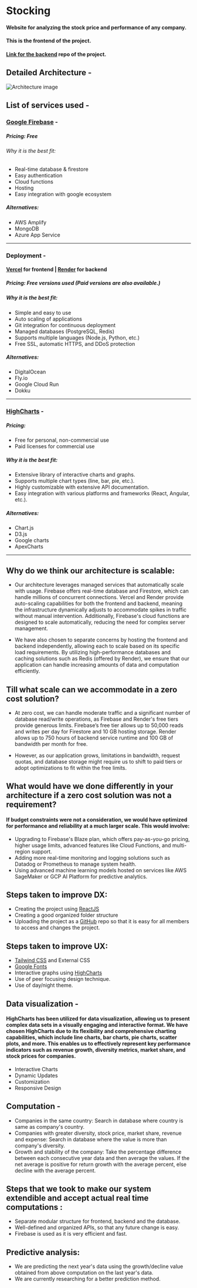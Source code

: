 # Stocking 

#### Website for analyzing the stock price and performance of any company.
#### This is the frontend of the project.
#### [Link for the backend](https://github.com/Siddhant-Baranwal/stocking-backend) repo of the project.

## Detailed Architecture - 
![Architecture image](https://i.ibb.co/7gX9xpB/Untitled-Diagram-drawio.png)
<!-- Image of detailed architecture -->

## List of services used -
### [Google Firebase](https://firebase.google.com/) - 
##### Pricing: Free
###### Why it is the best fit:
- Real-time database & firestore
- Easy authentication
- Cloud functions
- Hosting 
- Easy integration with google ecosystem
##### Alternatives:
- AWS Amplify
- MongoDB
- Azure App Service

---

### Deployment -
#### [Vercel](https://vercel.com/) for frontend |  [Render](https://render.com/) for backend
##### Pricing: Free versions used (Paid versions are also available.)
##### Why it is the best fit: 
- Simple and easy to use
- Auto scaling of applications
- Git integration for continuous deployment
- Managed databases (PostgreSQL, Redis)
- Supports multiple languages (Node.js, Python, etc.)
- Free SSL, automatic HTTPS, and DDoS protection
##### Alternatives: 
- DigitalOcean
- Fly.io
- Google Cloud Run
- Dokku

---

### [HighCharts](https://www.highcharts.com/) -
##### Pricing: 
- Free for personal, non-commercial use
- Paid licenses for commercial use
##### Why it is the best fit: 
- Extensive library of interactive charts and graphs.
- Supports multiple chart types (line, bar, pie, etc.).
- Highly customizable with extensive API documentation.
- Easy integration with various platforms and frameworks (React, Angular, etc.).
##### Alternatives: 
- Chart.js
- D3.js
- Google charts
- ApexCharts

---

## Why do we think our architecture is scalable: 
- Our architecture leverages managed services that automatically scale with usage. Firebase offers real-time database and Firestore, which can handle millions of concurrent connections. Vercel and Render provide auto-scaling capabilities for both the frontend and backend, meaning the infrastructure dynamically adjusts to accommodate spikes in traffic without manual intervention. Additionally, Firebase's cloud functions are designed to scale automatically, reducing the need for complex server management.

- We have also chosen to separate concerns by hosting the frontend and backend independently, allowing each to scale based on its specific load requirements. By utilizing high-performance databases and caching solutions such as Redis (offered by Render), we ensure that our application can handle increasing amounts of data and computation efficiently.

## Till what scale can we accommodate in a zero cost solution?
- At zero cost, we can handle moderate traffic and a significant number of database read/write operations, as Firebase and Render's free tiers provide generous limits. Firebase’s free tier allows up to 50,000 reads and writes per day for Firestore and 10 GB hosting storage. Render allows up to 750 hours of backend service runtime and 100 GB of bandwidth per month for free.

- However, as our application grows, limitations in bandwidth, request quotas, and database storage might require us to shift to paid tiers or adopt optimizations to fit within the free limits.

## What would have we done differently in your architecture if a zero cost solution was not a requirement?
#### If budget constraints were not a consideration, we would have optimized for performance and reliability at a much larger scale. This would involve:
- Upgrading to Firebase's Blaze plan, which offers pay-as-you-go pricing, higher usage limits, advanced features like Cloud Functions, and multi-region support.
- Adding more real-time monitoring and logging solutions such as Datadog or Prometheus to manage system health.
- Using advanced machine learning models hosted on services like AWS SageMaker or GCP AI Platform for predictive analytics.

## Steps taken to improve DX: 
- Creating the project using [ReactJS](https://react.dev/)
- Creating a good organized folder structure
- Uploading the project as a [GitHub](https://github.com/) repo so that it is easy for all members to access and changes the project.

## Steps taken to improve UX:
- [Tailwind CSS](https://tailwindcss.com/) and External CSS
- [Google Fonts](https://fonts.google.com/)
- Interactive graphs using [HighCharts](https://www.highcharts.com/)
- Use of peer focusing design technique.
- Use of day/night theme.


## Data visualization -
#### HighCharts has been utilized for data visualization, allowing us to present complex data sets in a visually engaging and interactive format. We have chosen HighCharts due to its flexibility and comprehensive charting capabilities, which include line charts, bar charts, pie charts, scatter plots, and more. This enables us to effectively represent key performance indicators such as revenue growth, diversity metrics, market share, and stock prices for companies.

- Interactive Charts
- Dynamic Updates
- Customization
- Responsive Design

## Computation -
- Companies in the same country:
  Search in database where country is same as company's country.
- Companies with greater diversity, stock price, market share, revenue and expense:
  Search in database where the value is more than company's diversity.
- Growth and stability of the company: 
  Take the percentage difference between each consecutive year data and then average the values. If the net average is positive for return growth with the average percent, else decline with the average percent.

## Steps that we took to make our system extendible and accept actual real time computations :
- Separate modular structure for frontend, backend and the database.
- Well-defined and organized APIs, so that any future change is easy.
- Firebase is used as it is very efficient and fast.

## Predictive analysis: 
- We are predicting the next year's data using the growth/decline value obtained from above computation on the last year's data.
- We are currently researching for a better prediction method.
<!-- More to be written by ChatGPT -->